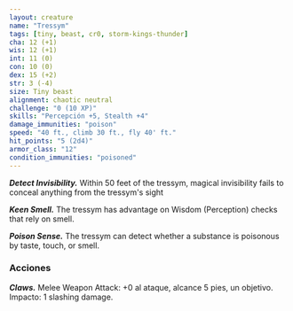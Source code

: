 ```yaml
---
layout: creature
name: "Tressym"
tags: [tiny, beast, cr0, storm-kings-thunder]
cha: 12 (+1)
wis: 12 (+1)
int: 11 (0)
con: 10 (0)
dex: 15 (+2)
str: 3 (-4)
size: Tiny beast
alignment: chaotic neutral
challenge: "0 (10 XP)"
skills: "Percepción +5, Stealth +4"
damage_immunities: "poison"
speed: "40 ft., climb 30 ft., fly 40' ft."
hit_points: "5 (2d4)"
armor_class: "12"
condition_immunities: "poisoned"
---
```


***Detect Invisibility.*** Within 50 feet of the tressym, magical invisibility fails to conceal anything from the tressym's sight

***Keen Smell.*** The tressym has advantage on Wisdom (Perception) checks that rely on smell.

***Poison Sense.*** The tressym can detect whether a substance is poisonous by taste, touch, or smell.

### Acciones

***Claws.*** Melee Weapon Attack: +0 al ataque, alcance 5 pies, un objetivo. Impacto: 1 slashing damage.